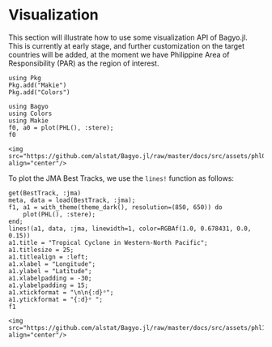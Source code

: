 # Visualization
This section will illustrate how to use some visualization API of Bagyo.jl. This is currently at early stage, and further customization on the target countries will be added, at the moment we have Philippine Area of Responsibility (PAR) as the region of interest.
```@setup abc
using Pkg 
Pkg.add("Makie")
Pkg.add("Colors")
```
```@repl abc
using Bagyo
using Colors
using Makie
f0, a0 = plot(PHL(), :stere);
f0
```
```@raw html
<img src="https://github.com/alstat/Bagyo.jl/raw/master/docs/src/assets/phl0.svg" align="center"/>
```
To plot the JMA Best Tracks, we use the `lines!` function as follows:
```@repl abc
get(BestTrack, :jma)
meta, data = load(BestTrack, :jma);
f1, a1 = with_theme(theme_dark(), resolution=(850, 650)) do
	plot(PHL(), :stere);
end;
lines!(a1, data, :jma, linewidth=1, color=RGBAf(1.0, 0.678431, 0.0, 0.15))
a1.title = "Tropical Cyclone in Western-North Pacific";
a1.titlesize = 25;
a1.titlealign = :left;
a1.xlabel = "Longitude";
a1.ylabel = "Latitude";
a1.xlabelpadding = -30;
a1.ylabelpadding = 15;
a1.xtickformat = "\n\n{:d}ᵒ"; 
a1.ytickformat = "{:d}ᵒ ";
f1
```
```@raw html
<img src="https://github.com/alstat/Bagyo.jl/raw/master/docs/src/assets/phl1.svg" align="center"/>
```